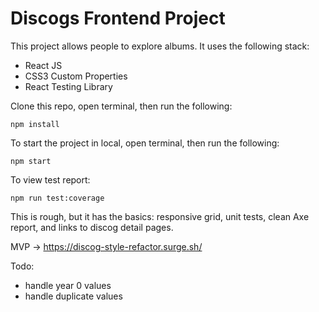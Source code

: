 # Discogs Frontend Project

This project allows people to explore albums. It uses the following stack:

- React JS
- CSS3 Custom Properties
- React Testing Library

Clone this repo, open terminal, then run the following:

```
npm install
```

To start the project in local, open terminal, then run the following:

```
npm start
```

To view test report:

```
npm run test:coverage

```

This is rough, but it has the basics: responsive grid, unit tests, clean Axe report, and links to discog detail pages.

MVP -> https://discog-style-refactor.surge.sh/

Todo:

- handle year 0 values
- handle duplicate values
